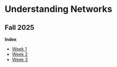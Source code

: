 # Understanding Networks
## Fall 2025

**Index**
* [Week 1](weeks/week1.md)
* [Week 2](weeks/week2.md)
* [Week 3](weeks/week3.md)

